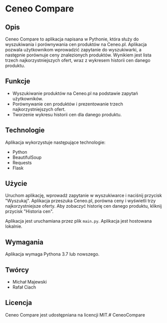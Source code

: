 # Ceneo Compare

## Opis

Ceneo Compare to aplikacja napisana w Pythonie, która służy do wyszukiwania i porównywania cen produktów na Ceneo.pl. Aplikacja pozwala użytkownikom wprowadzić zapytanie do wyszukiwarki, a następnie porównuje ceny znalezionych produktów. Wynikiem jest lista trzech najkorzystniejszych ofert, wraz z wykresem historii cen danego produktu.

## Funkcje

- Wyszukiwanie produktów na Ceneo.pl na podstawie zapytań użytkowników.
- Porównywanie cen produktów i prezentowanie trzech najkorzystniejszych ofert.
- Tworzenie wykresu historii cen dla danego produktu.

## Technologie

Aplikacja wykorzystuje następujące technologie:

- Python
- BeautifulSoup
- Requests
- Flask


## Użycie

Uruchom aplikację, wprowadź zapytanie w wyszukiwarce i naciśnij przycisk "Wyszukaj". Aplikacja przeszuka Ceneo.pl, porówna ceny i wyświetli trzy najkorzystniejsze oferty. Aby zobaczyć historię cen danego produktu, kliknij przycisk "Historia cen".

Aplikacja jest uruchamiana przez plik `main.py`. Aplikacja jest hostowana lokalnie.

## Wymagania

Aplikacja wymaga Pythona 3.7 lub nowszego.

## Twórcy

- Michał Majewski
- Rafał Ciach

## Licencja

Ceneo Compare jest udostępniana na licencji MIT.#   C e n e o C o m p a r e  
 
